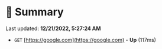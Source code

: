 # 📖 Summary
Last updated: **12/21/2022, 5:27:24 AM**

- `GET` [https://google.com](https://google.com) - **Up** (117ms)
